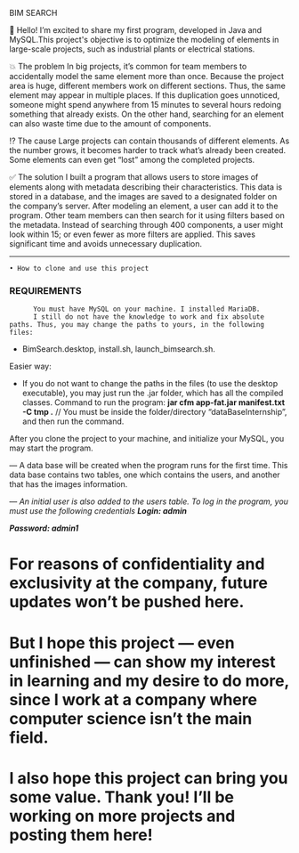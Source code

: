 BIM SEARCH

🏁
          Hello! I’m excited to share my first program, developed in Java and MySQL.This project's objective is to optimize the modeling of elements in large-scale projects, such as industrial plants or electrical stations.

💥
The problem
          In big projects, it’s common for team members to accidentally model the same element more than once. Because the project area is huge, different members work on different sections. Thus, the same element may appear in multiple places. If this duplication goes unnoticed, someone might spend anywhere from 15 minutes to several hours redoing something that already exists. On the other hand, searching for an element can also waste time due to the amount of components.

⁉️
The cause
          Large projects can contain thousands of different elements. As the number grows, it becomes harder to track what’s already been created. Some elements can even get “lost” among the completed projects.

✅️
The solution
          I built a program that allows users to store images of elements along with metadata describing their characteristics. This data is stored in a database, and the images are saved to a designated folder on the company’s server. After modeling an element, a user can add it to the program. Other team members can then search for it using filters based on the metadata. Instead of searching through 400 components, a user might look within 15; or even fewer as more filters are applied. This saves significant time and avoids unnecessary duplication.

---

```
• How to clone and use this project

```

### REQUIREMENTS
          You must have MySQL on your machine. I installed MariaDB.
          I still do not have the knowledge to work and fix absolute paths. Thus, you may change the paths to yours, in the following files:

- BimSearch.desktop, install.sh, launch_bimsearch.sh.

Easier way:

- If you do not want to change the paths in the files (to use the desktop executable), you may just run the .jar folder, which has all the compiled classes.
Command to run the program: **jar cfm app-fat.jar manifest.txt -C tmp .**
// You must be inside the folder/directory “dataBaseInternship”, and then run the command.

After you clone the project to your machine, and initialize your MySQL, you may start the program. 

— A data base will be created when the program runs for the first time. This data base contains two tables, one which contains the users, and another that has the images information. 

— *An initial user is also added to the users table. To log in the program, you must use the following credentials
**Login: admin***

***Password: admin1***  

# **For reasons of confidentiality and exclusivity at the company, future updates won’t be pushed here.**

# **But I hope this project — even unfinished — can show my interest in learning and my desire to do more, since I work at a company where computer science isn’t the main field.**

# **I also hope this project can bring you some value. Thank you! I’ll be working on more projects and posting them here!**
